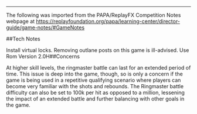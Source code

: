 ***
The following was imported from the PAPA/ReplayFX Competition Notes webpage at https://replayfoundation.org/papa/learning-center/director-guide/game-notes/#GameNotes

##Tech Notes
            
Install virtual locks. Removing outlane posts on this game is ill-advised. Use Rom Version 2.0H##Concerns
            
At higher skill levels, the ringmaster battle can last for an extended period of time. This issue is deep into the game, though, so is only a concern if the game is being used in a repetitive qualifying scenario where players can become very familiar with the shots and rebounds. The Ringmaster battle difficulty can also be set to 100k per hit as opposed to a million, lessening the impact of an extended battle and further balancing with other goals in the game.